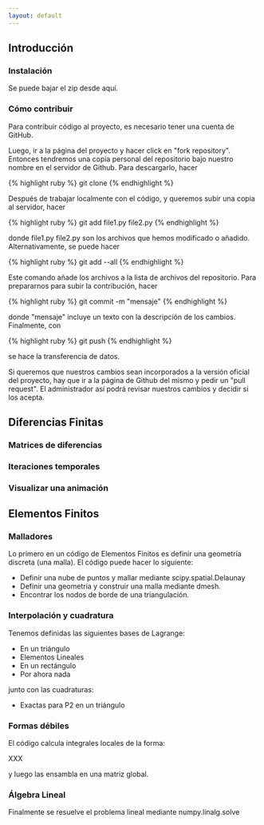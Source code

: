 ```yaml
---
layout: default
---
```


## Introducción

### Instalación

Se puede bajar el zip desde aquí.

### Cómo contribuir

Para contribuir código al proyecto, es necesario tener una cuenta de GitHub.

Luego, ir a la página del proyecto y hacer click en "fork repository". Entonces
tendremos una copia personal del repositorio bajo nuestro nombre en el servidor
de Github. Para descargarlo, hacer 

{% highlight ruby %}
git clone
{% endhighlight %}

Después de trabajar localmente con el código, y queremos subir una copia al servidor, hacer

{% highlight ruby %}
git add file1.py file2.py
{% endhighlight %}

donde file1.py file2.py son los archivos que hemos modificado o añadido. Alternativamente,
se puede hacer

{% highlight ruby %}
git add --all
{% endhighlight %}

Este comando añade los archivos a la lista de archivos del repositorio. Para prepararnos para subir
la contribución, hacer

{% highlight ruby %}
git commit -m "mensaje"
{% endhighlight %}

donde "mensaje" incluye un texto con la descripción de los cambios. Finalmente, con

{% highlight ruby %}
git push
{% endhighlight %}

se hace la transferencia de datos.

Si queremos que nuestros cambios sean incorporados a la versión oficial del proyecto, hay que ir a la
página de Github del mismo y pedir un "pull request". El administrador así podrá revisar nuestros cambios
y decidir si los acepta.

## Diferencias Finitas

### Matrices de diferencias

### Iteraciones temporales

### Visualizar una animación


## Elementos Finitos

### Malladores

Lo primero en un código de Elementos Finitos es definir una geometría discreta (una malla).
El código puede hacer lo siguiente: 
- Definir una nube de puntos y mallar mediante scipy.spatial.Delaunay
- Definir una geometría y construir una malla mediante dmesh.
- Encontrar los nodos de borde de una triangulación.

### Interpolación y cuadratura

Tenemos definidas las siguientes bases de Lagrange:
- En un triángulo
 - Elementos Lineales
- En un rectángulo
 - Por ahora nada

junto con las cuadraturas:
- Exactas para P2 en un triángulo

### Formas débiles

El código calcula integrales locales de la forma:

XXX

y luego las ensambla en una matriz global.


### Álgebra Lineal

Finalmente se resuelve el problema lineal mediante numpy.linalg.solve
